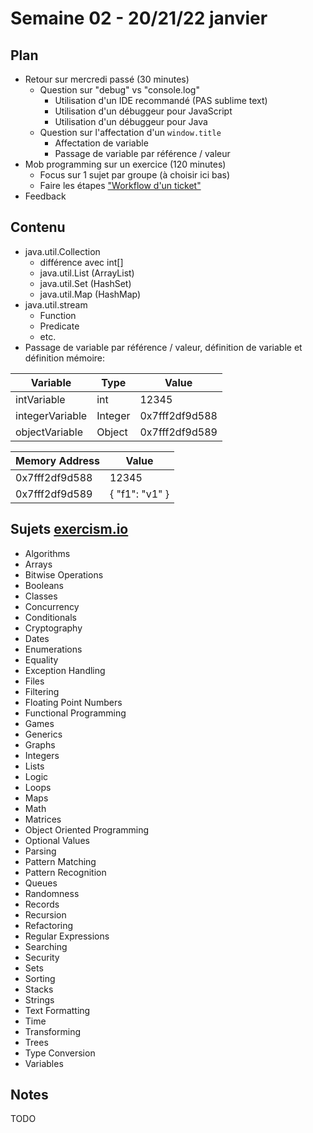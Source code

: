 # Semaine 02 - 20/21/22 janvier

## Plan

- Retour sur mercredi passé (30 minutes)
    - Question sur "debug" vs "console.log"
        - Utilisation d'un IDE recommandé (PAS sublime text)
        - Utilisation d'un débuggeur pour JavaScript
        - Utilisation d'un débuggeur pour Java
    - Question sur l'affectation d'un `window.title`
        - Affectation de variable
        - Passage de variable par référence / valeur
- Mob programming sur un exercice (120 minutes)
    - Focus sur 1 sujet par groupe (à choisir ici bas)
    - Faire les étapes ["Workflow d'un ticket"](https://simplonco.github.io/renault-digital-2020/calendrier/semaine01/)
- Feedback

## Contenu

- java.util.Collection
    - différence avec int[]
    - java.util.List (ArrayList)
    - java.util.Set (HashSet)
    - java.util.Map (HashMap)
- java.util.stream
    - Function
    - Predicate
    - etc.
- Passage de variable par référence / valeur, définition de variable et définition mémoire:

| Variable        | Type          | Value          |
| -------------   | ------------- | -----          |
| intVariable     | int           | 12345          |
| integerVariable | Integer       | 0x7fff2df9d588 |
| objectVariable  | Object        | 0x7fff2df9d589 |

| Memory Address  | Value          |
| -------------   | -------------  |
| 0x7fff2df9d588  | 12345          |
| 0x7fff2df9d589  | { "f1": "v1" } |

## Sujets [exercism.io](https://exercism.io/my/tracks/java)

- Algorithms
- Arrays
- Bitwise Operations
- Booleans
- Classes
- Concurrency
- Conditionals
- Cryptography
- Dates
- Enumerations
- Equality
- Exception Handling
- Files
- Filtering
- Floating Point Numbers
- Functional Programming
- Games
- Generics
- Graphs
- Integers
- Lists
- Logic
- Loops
- Maps
- Math
- Matrices
- Object Oriented Programming
- Optional Values
- Parsing
- Pattern Matching
- Pattern Recognition
- Queues
- Randomness
- Records
- Recursion
- Refactoring
- Regular Expressions
- Searching
- Security
- Sets
- Sorting
- Stacks
- Strings
- Text Formatting
- Time
- Transforming
- Trees
- Type Conversion
- Variables

## Notes

TODO

